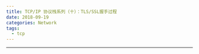 ```yaml
---
title: TCP/IP 协议栈系列（十）：TLS/SSL握手过程
date: 2018-09-19 
categories: Network
tags:
  - tcp
---
```

----------------------------------